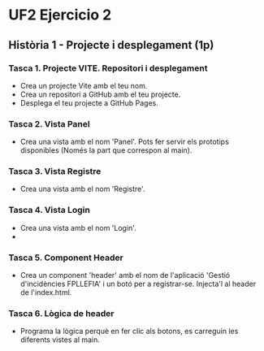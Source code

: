 # UF2 Ejercicio 2

## Història 1 - Projecte i desplegament (1p)

### Tasca 1. Projecte VITE. Repositori i desplegament
- Crea un projecte Vite amb el teu nom.
- Crea un repositori a GitHub amb el teu projecte.
- Desplega el teu projecte a GitHub Pages.

### Tasca 2. Vista Panel
- Crea una vista amb el nom 'Panel'. Pots fer servir els prototips disponibles (Només la part que correspon al main).

### Tasca 3. Vista Registre
- Crea una vista amb el nom 'Registre'.

### Tasca 4. Vista Login
- Crea una vista amb el nom 'Login'.
- 
### Tasca 5. Component Header
- Crea un component 'header' amb el nom de l'aplicació 'Gestió d'incidències FPLLEFIA' i un botó per a registrar-se. Injecta'l al header de l'index.html.

### Tasca 6. Lògica de header
- Programa la lògica perquè en fer clic als botons, es carreguin les diferents vistes al main.

